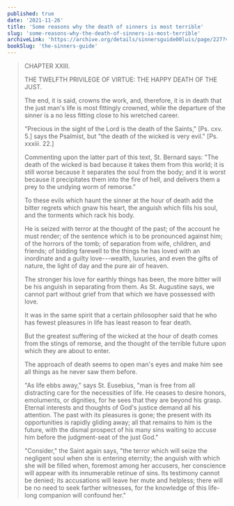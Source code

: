 ```yaml
---
published: true
date: '2021-11-26'
title: 'Some reasons why the death of sinners is most terrible'
slug: 'some-reasons-why-the-death-of-sinners-is-most-terrible'
archiveLink: 'https://archive.org/details/sinnersguide00luis/page/227?view=theater'
bookSlug: 'the-sinners-guide'
---
```


> CHAPTER XXIII.
>
> THE TWELFTH PRIVILEGE OF VIRTUE: THE HAPPY DEATH OF THE JUST.
>
> The end, it is said, crowns the work, and, therefore, it is in death that the just man's life is most fittingly crowned, while the departure of the sinner is a no less fitting close to his wretched career.
>
> "Precious in the sight of the Lord is the death of the Saints," [Ps. cxv. 5.] says the Psalmist, but "the death of the wicked is very evil." [Ps. xxxiii. 22.]
>
> Commenting upon the latter part of this text, St. Bernard says: "The death of the wicked is bad because it takes them from this world; it is still worse because it separates the soul from the body; and it is worst because it precipitates them into the fire of hell, and delivers them a prey to the undying worm of remorse."
>
> To these evils which haunt the sinner at the hour of death add the bitter regrets which gnaw his heart, the anguish which fills his soul, and the torments which rack his body.
>
> He is seized with terror at the thought of the past; of the account he must render; of the sentence which is to be pronounced against him; of the horrors of the tomb; of separation from wife, children, and friends; of bidding farewell to the things he has loved with an inordinate and a guilty love---wealth, luxuries, and even the gifts of nature, the light of day and the pure air of heaven.
>
> The stronger his love for earthly things has been, the more bitter will be his anguish in separating from them. As St. Augustine says, we cannot part without grief from that which we have possessed with love.
>
> It was in the same spirit that a certain philosopher said that he who has fewest pleasures in life has least reason to fear death.
>
> But the greatest suffering of the wicked at the hour of death comes from the stings of remorse, and the thought of the terrible future upon which they are about to enter.
>
> The approach of death seems to open man's eyes and make him see all things as he never saw them before.
>
> "As life ebbs away," says St. Eusebius, "man is free from all distracting care for the necessities of life. He ceases to desire honors, emoluments, or dignities, for he sees that they are beyond his grasp. Eternal interests and thoughts of God's justice demand all his attention. The past with its pleasures is gone; the present with its opportunities is rapidly gliding away; all that remains to him is the future, with the dismal prospect of his many sins waiting to accuse him before the judgment-seat of the just God."
>
> "Consider," the Saint again says, "the terror which will seize the negligent soul when she is entering eternity; the anguish with which she will be filled when, foremost among her accusers, her conscience will appear with its innumerable retinue of sins. Its testimony cannot be denied; its accusations will leave her mute and helpless; there will be no need to seek farther witnesses, for the knowledge of this life-long companion will confound her."